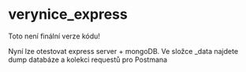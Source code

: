 # verynice_express
Toto není finální verze kódu!

Nyní lze otestovat express server + mongoDB.
Ve složce _data najdete dump databáze a kolekci requestů pro Postmana

